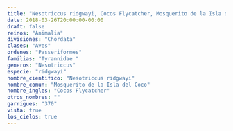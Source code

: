 ```yaml
---
title: "Nesotriccus ridgwayi, Cocos Flycatcher, Mosquerito de la Isla del Coco"
date: 2018-03-26T20:00:00-00:00
draft: false
reinos: "Animalia"
divisiones: "Chordata"
clases: "Aves"
ordenes: "Passeriformes"
familias: "Tyrannidae "
generos: "Nesotriccus"
especie: "ridgwayi"
nombre_cientifico: "Nesotriccus ridgwayi"
nombre_comun: "Mosquerito de la Isla del Coco"
nombre_ingles: "Cocos Flycatcher"
otros_nombres: ""
garrigues: "370"
vista: true
los_cielos: true
---
```

